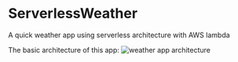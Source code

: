 # ServerlessWeather
A quick weather app using serverless architecture with AWS lambda

The basic architecture of this app:
![weather app architecture](https://zanon.io/images/posts/2016-01-31-lambda-web-apps.png)
